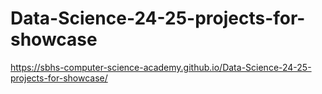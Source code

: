 # Data-Science-24-25-projects-for-showcase
https://sbhs-computer-science-academy.github.io/Data-Science-24-25-projects-for-showcase/
